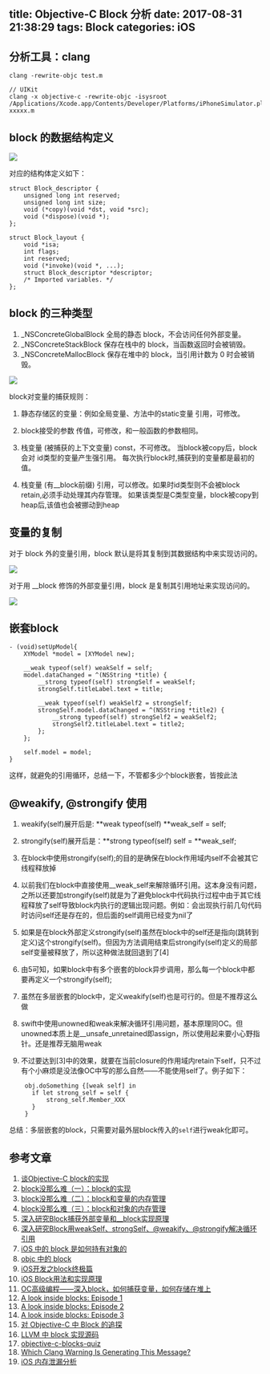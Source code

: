 title: Objective-C Block 分析
date: 2017-08-31 21:38:29
tags: Block
categories: iOS
---

## 分析工具：clang

```
clang -rewrite-objc test.m

// UIKit
clang -x objective-c -rewrite-objc -isysroot /Applications/Xcode.app/Contents/Developer/Platforms/iPhoneSimulator.platform/Developer/SDKs/iPhoneSimulator.sdk xxxxx.m
```

## block 的数据结构定义

![](http://blog.devtang.com/images/block-struct.jpg)



对应的结构体定义如下：

```
struct Block_descriptor {
    unsigned long int reserved;
    unsigned long int size;
    void (*copy)(void *dst, void *src);
    void (*dispose)(void *);
};

struct Block_layout {
    void *isa;
    int flags;
    int reserved;
    void (*invoke)(void *, ...);
    struct Block_descriptor *descriptor;
    /* Imported variables. */
};
```

## block 的三种类型

1. _NSConcreteGlobalBlock 全局的静态 block，不会访问任何外部变量。
2. _NSConcreteStackBlock 保存在栈中的 block，当函数返回时会被销毁。
3. _NSConcreteMallocBlock 保存在堆中的 block，当引用计数为 0 时会被销毁。

![](http://file.blog.chaosky.tech/1155481-5436194b4c0899b8.png)

block对变量的捕获规则：

1. 静态存储区的变量：例如全局变量、方法中的static变量
	引用，可修改。

2. block接受的参数
	传值，可修改，和一般函数的参数相同。

3. 栈变量 (被捕获的上下文变量)
	const，不可修改。 当block被copy后，block会对 id类型的变量产生强引用。
	每次执行block时,捕获到的变量都是最初的值。

4. 栈变量 (有__block前缀)
	引用，可以修改。如果时id类型则不会被block retain,必须手动处理其内存管理。
	如果该类型是C类型变量，block被copy到heap后,该值也会被挪动到heap

## 变量的复制

对于 block 外的变量引用，block 默认是将其复制到其数据结构中来实现访问的。

![](http://blog.devtang.com/images/block-capture-1.jpg)

对于用 __block 修饰的外部变量引用，block 是复制其引用地址来实现访问的。

![](http://blog.devtang.com/images/block-capture-2.jpg)

## 嵌套block

```
- (void)setUpModel{
    XYModel *model = [XYModel new];

    __weak typeof(self) weakSelf = self;
    model.dataChanged = ^(NSString *title) {
        __strong typeof(self) strongSelf = weakSelf;
        strongSelf.titleLabel.text = title;

        __weak typeof(self) weakSelf2 = strongSelf;
        strongSelf.model.dataChanged = ^(NSString *title2) {
            __strong typeof(self) strongSelf2 = weakSelf2;
            strongSelf2.titleLabel.text = title2;
        };
    };

    self.model = model;
}
```

这样，就避免的引用循环，总结一下，不管都多少个block嵌套，皆按此法

## @weakify, @strongify 使用

<script src="https://gist.github.com/chaoskyme/041628148019749e13f49756010eea94.js"></script>

1. weakify(self)展开后是: **weak typeof(self) **weak_self = self;

2. strongify(self)展开后是：**strong typeof(self) self = **weak_self;

3. 在block中使用strongify(self);的目的是确保在block作用域内self不会被其它线程释放掉

4. 以前我们在block中直接使用__weak_self来解除循环引用。这本身没有问题，之所以还要加strongify(self)就是为了避免block中代码执行过程中由于其它线程释放了self导致block内执行的逻辑出现问题。例如：会出现执行前几句代码时访问self还是存在的，但后面的self调用已经变为nil了

5. 如果是在block外部定义strongify(self)虽然在block中的self还是指向(跳转到定义)这个strongify(self)。但因为方法调用结束后strongify(self)定义的局部self变量被释放了，所以这种做法就回退到了[4]

6. 由5可知，如果block中有多个嵌套的block异步调用，那么每一个block中都要再定义一个strongify(self);

7. 虽然在多层嵌套的block中，定义weakify(self)也是可行的。但是不推荐这么做

8. swift中使用unowned和weak来解决循环引用问题，基本原理同OC。但unowned本质上是__unsafe_unretained即assign，所以使用起来要小心野指针。还是推荐无脑用weak

9. 不过要达到[3]中的效果，就要在当前closure的作用域内retain下self，只不过有个小麻烦是没法像OC中写的那么自然——不能使用self了。例子如下：

   ```
    obj.doSomething {[weak self] in
      if let strong_self = self {
          strong_self.Member_XXX
      }
    }
   ```

总结：多层嵌套的block，只需要对最外层block传入的`self`进行weak化即可。

## 参考文章

1. [谈Objective-C block的实现](http://blog.devtang.com/2013/07/28/a-look-inside-blocks/)
2. [ block没那么难（一）：block的实现](https://www.zybuluo.com/MicroCai/note/51116)
3. [ block没那么难（二）：block和变量的内存管理](https://www.zybuluo.com/MicroCai/note/57603)
4. [ block没那么难（三）：block和对象的内存管理](https://www.zybuluo.com/MicroCai/note/58470)
5. [深入研究Block捕获外部变量和__block实现原理](http://www.jianshu.com/p/ee9756f3d5f6#)
6. [深入研究Block用weakSelf、strongSelf、@weakify、@strongify解决循环引用](http://www.jianshu.com/p/701da54bd78c)
7. [iOS 中的 block 是如何持有对象的](http://draveness.me/block-retain-object.html)
8. [objc 中的 block](http://blog.ibireme.com/2013/11/27/objc-block/)
9. [iOS开发之block终极篇](http://www.90159.com/2015/08/04/ios-block-ultimate/)
10. [iOS Block用法和实现原理](http://www.wangjiawen.com/ios/ios-block-usage-and-implementation)
11. [OC高级编程——深入block，如何捕获变量，如何存储在堆上](http://www.cnblogs.com/iOS-mt/p/4227336.html)
12. [A look inside blocks: Episode 1](http://www.galloway.me.uk/2012/10/a-look-inside-blocks-episode-1/)
13. [A look inside blocks: Episode 2](http://www.galloway.me.uk/2012/10/a-look-inside-blocks-episode-2/)
14. [A look inside blocks: Episode 3](http://www.galloway.me.uk/2013/05/a-look-inside-blocks-episode-3-block-copy/)
15. [对 Objective-C 中 Block 的追探](http://www.cnblogs.com/biosli/archive/2013/05/29/iOS_Objective-C_Block.html)
16. [LLVM 中 block 实现源码](https://opensource.apple.com/source/libclosure/libclosure-63/)
17. [objective-c-blocks-quiz](http://blog.parse.com/2013/02/05/objective-c-blocks-quiz/)
18. [Which Clang Warning Is Generating This Message?](http://fuckingclangwarnings.com)
19. [iOS 内存泄漏分析](http://www.jianshu.com/p/bc15591784ce)

